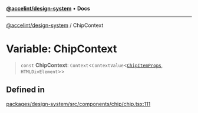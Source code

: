 [**@accelint/design-system**](../README.md) • **Docs**

***

[@accelint/design-system](../README.md) / ChipContext

# Variable: ChipContext

> `const` **ChipContext**: `Context`\<`ContextValue`\<[`ChipItemProps`](../type-aliases/ChipItemProps.md), `HTMLDivElement`\>\>

## Defined in

[packages/design-system/src/components/chip/chip.tsx:111](https://github.com/gohypergiant/standard-toolkit/blob/258694cea8ed8bbd956b3cf5da47c2c9debcf127/packages/design-system/src/components/chip/chip.tsx#L111)
